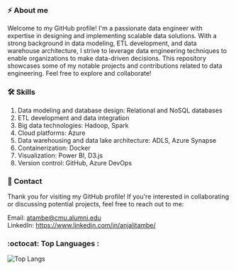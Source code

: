 ### :zap: About me
Welcome to my GitHub profile! I'm a passionate data engineer with expertise in designing and implementing scalable data solutions. With a strong background in data modeling, ETL development, and data warehouse architecture, I strive to leverage data engineering techniques to enable organizations to make data-driven decisions. This repository showcases some of my notable projects and contributions related to data engineering. Feel free to explore and collaborate!

### :hammer_and_wrench: Skills
1. Data modeling and database design: Relational and NoSQL databases
1. ETL development and data integration
1. Big data technologies: Hadoop, Spark
1. Cloud platforms: Azure
1. Data warehousing and data lake architecture: ADLS, Azure Synapse
1. Containerization: Docker
1. Visualization: Power BI, D3.js 
1. Version control: GitHub, Azure DevOps

### :envelope_with_arrow: Contact
Thank you for visiting my GitHub profile! If you're interested in collaborating or discussing potential projects, feel free to reach out to me:

Email: atambe@cmu.alumni.edu
\
LinkedIn: https://www.linkedin.com/in/anjalitambe/



### :octocat: Top Languages :
![Top Langs](https://github-readme-stats.vercel.app/api/top-langs/?username=anjalitambe)
